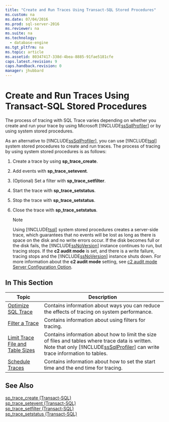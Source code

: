 ```yaml
---
title: "Create and Run Traces Using Transact-SQL Stored Procedures"
ms.custom: na
ms.date: 07/04/2016
ms.prod: sql-server-2016
ms.reviewer: na
ms.suite: na
ms.technology: 
  - database-engine
ms.tgt_pltfrm: na
ms.topic: article
ms.assetid: 80347417-338d-4bea-8885-91fae5181cfe
caps.latest.revision: 9
caps.handback.revision: 0
manager: jhubbard
---
```

# Create and Run Traces Using Transact-SQL Stored Procedures
The process of tracing with SQL Trace varies depending on whether you create and run your trace by using Microsoft [!INCLUDE[ssSqlProfiler](../../Topics/TopicNameContainA/tokens/ssSqlProfiler_md.md)] or by using system stored procedures.  
  
 As an alternative to [!INCLUDE[ssSqlProfiler](../../Topics/TopicNameContainA/tokens/ssSqlProfiler_md.md)], you can use [!INCLUDE[tsql](../../Topics/TopicNameContainA/tokens/tsql_md.md)] system stored procedures to create and run traces. The process of tracing by using system stored procedures is as follows:  
  
1.  Create a trace by using **sp_trace_create**.  
  
2.  Add events with **sp_trace_setevent**.  
  
3.  (Optional) Set a filter with **sp_trace_setfilter**.  
  
4.  Start the trace with **sp_trace_setstatus**.  
  
5.  Stop the trace with **sp_trace_setstatus**.  
  
6.  Close the trace with **sp_trace_setstatus**.  
  
    > [!NOTE]  
    >  Using [!INCLUDE[tsql](../../Topics/TopicNameContainA/tokens/tsql_md.md)] system stored procedures creates a server-side trace, which guarantees that no events will be lost as long as there is space on the disk and no write errors occur. If the disk becomes full or the disk fails, the [!INCLUDE[ssNoVersion](../../Topics/TopicNameContainA/tokens/ssNoVersion_md.md)] instance continues to run, but tracing stops. If the **c2 audit mode** is set, and there is a write failure, tracing stops and the [!INCLUDE[ssNoVersion](../../Topics/TopicNameContainA/tokens/ssNoVersion_md.md)] instance shuts down. For more information about the **c2 audit mode** setting, see [c2 audit mode Server Configuration Option](../../Topics/TopicNameNotContainA/c2-audit-mode-Server-Configuration-Option.md).  
  
## In This Section  
  
|Topic|Description|  
|-----------|-----------------|  
|[Optimize SQL Trace](../../Topics/TopicNameNotContainA/Optimize-SQL-Trace.md)|Contains information about ways you can reduce the effects of tracing on system performance.|  
|[Filter a Trace](../../Topics/TopicNameContainA/Filter-a-Trace.md)|Contains information about using filters for tracing.|  
|[Limit Trace File and Table Sizes](../../Topics/TopicNameNotContainA/Limit-Trace-File-and-Table-Sizes.md)|Contains information about how to limit the size of files and tables where trace data is written. Note that only [!INCLUDE[ssSqlProfiler](../../Topics/TopicNameContainA/tokens/ssSqlProfiler_md.md)] can write trace information to tables.|  
|[Schedule Traces](../../Topics/TopicNameNotContainA/Schedule-Traces.md)|Contains information about how to set the start time and the end time for tracing.|  
  
## See Also  
 [sp_trace_create (Transact-SQL)](assetId:///f3a43597-4c5a-4520-bcab-becdbbf81d2e)   
 [sp_trace_setevent (Transact-SQL)](assetId:///7662d1d9-6d0f-443a-b011-c901a8b77a44)   
 [sp_trace_setfilter (Transact-SQL)](assetId:///11e7c7ac-a581-4a64-bb15-9272d5c1f7ac)   
 [sp_trace_setstatus (Transact-SQL)](assetId:///29e7a7d7-b9c1-414a-968a-fc247769750d)